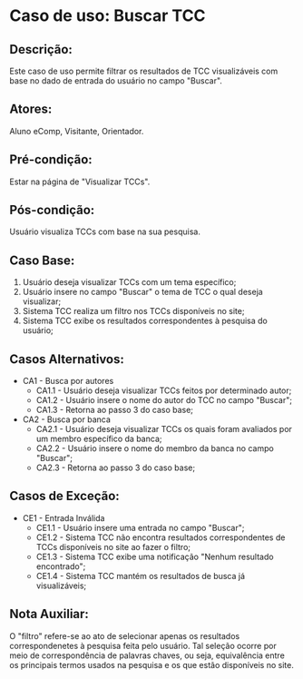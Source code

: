 # Caso de uso: Buscar TCC

## Descrição:
Este caso de uso permite filtrar os resultados de TCC visualizáveis com base no dado de entrada do usuário no campo "Buscar".
## Atores:
Aluno eComp, Visitante, Orientador.
## Pré-condição:
Estar na página de "Visualizar TCCs".
## Pós-condição:
Usuário visualiza TCCs com base na sua pesquisa.
## Caso Base:
1. Usuário deseja visualizar TCCs com um tema específico;
1. Usuário insere no campo "Buscar" o tema de TCC o qual deseja visualizar;
1. Sistema TCC realiza um filtro nos TCCs disponíveis no site;
1. Sistema TCC exibe os resultados correspondentes à pesquisa do usuário;
## Casos Alternativos:
* CA1 - Busca por autores
  * CA1.1 - Usuário deseja visualizar TCCs feitos por determinado autor;  
  * CA1.2 - Usuário insere o nome do autor do TCC no campo "Buscar";  
  * CA1.3 - Retorna ao passo 3 do caso base;  
* CA2 - Busca por banca  
  * CA2.1 - Usuário deseja visualizar TCCs os quais foram avaliados por um membro específico da banca;  
  * CA2.2 - Usuário insere o nome do membro da banca no campo "Buscar";  
  * CA2.3 - Retorna ao passo 3 do caso base;  
## Casos de Exceção:
* CE1 - Entrada Inválida  
  * CE1.1 - Usuário insere uma entrada no campo "Buscar";  
  * CE1.2 - Sistema TCC não encontra resultados correspondentes de TCCs disponíveis no site ao fazer o filtro;  
  * CE1.3 - Sistema TCC exibe uma notificação "Nenhum resultado encontrado";  
  * CE1.4 - Sistema TCC mantém os resultados de busca já visualizáveis;  
## Nota Auxiliar:
O "filtro" refere-se ao ato de selecionar apenas os resultados correspondenetes à pesquisa feita pelo usuário. Tal seleção ocorre por meio de correspondência de palavras chaves, ou seja, equivalência entre os principais termos usados na pesquisa e os que estão disponíveis no site.